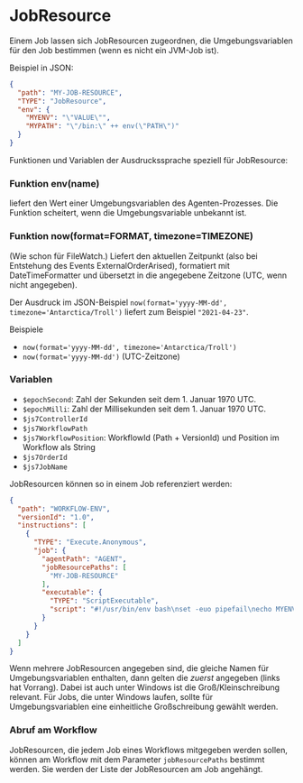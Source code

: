 # JobResource

Einem Job lassen sich JobResourcen zugeordnen, die Umgebungsvariablen für den Job bestimmen (wenn es nicht ein JVM-Job ist).

Beispiel in JSON:

````json
{
  "path": "MY-JOB-RESOURCE",
  "TYPE": "JobResource",
  "env": {
    "MYENV": "\"VALUE\"",
    "MYPATH": "\"/bin:\" ++ env(\"PATH\")"
  }
}
````

Funktionen und Variablen der Ausdruckssprache speziell für JobResource:

### Funktion env(name)
liefert den Wert einer Umgebungsvariablen des Agenten-Prozesses.
Die Funktion scheitert, wenn die Umgebungsvariable unbekannt ist.

### Funktion now(format=FORMAT, timezone=TIMEZONE)
(Wie schon für FileWatch.)
Liefert den aktuellen Zeitpunkt (also bei Entstehung des Events ExternalOrderArised),
formatiert mit DateTimeFormatter und übersetzt in die angegebene Zeitzone (UTC, wenn nicht angegeben).

Der Ausdruck im JSON-Beispiel
`now(format='yyyy-MM-dd', timezone='Antarctica/Troll')`
liefert zum Beispiel `"2021-04-23"`.

Beispiele
- `now(format='yyyy-MM-dd', timezone='Antarctica/Troll')`
- `now(format='yyyy-MM-dd')`  (UTC-Zeitzone)

### Variablen
- `$epochSecond`: Zahl der Sekunden seit dem 1. Januar 1970 UTC.
- `$epochMilli`: Zahl der Millisekunden seit dem 1. Januar 1970 UTC.
- `$js7ControllerId`
- `$js7WorkflowPath`
- `$js7WorkflowPosition`: WorkflowId (Path + VersionId) und Position im Workflow als String
- `$js7OrderId`
- `$js7JobName`

JobResourcen können so in einem Job referenziert werden:
```json
{
  "path": "WORKFLOW-ENV",
  "versionId": "1.0",
  "instructions": [
    {
      "TYPE": "Execute.Anonymous",
      "job": {
        "agentPath": "AGENT",
        "jobResourcePaths": [
          "MY-JOB-RESOURCE"
        ],
        "executable": {
          "TYPE": "ScriptExecutable",
          "script": "#!/usr/bin/env bash\nset -euo pipefail\necho MYENV=/$MYENV/\n"
        }
      }
    }
  ]
}
```
Wenn mehrere JobResourcen angegeben sind, die gleiche Namen für Umgebungsvariablen enthalten,
dann gelten die _zuerst_ angegeben (links hat Vorrang).
Dabei ist auch unter Windows ist die Groß/Kleinschreibung relevant.
Für Jobs, die unter Windows laufen,
sollte für Umgebungsvariablen eine einheitliche Großschreibung gewählt werden.


### Abruf am Workflow

JobResourcen, die jedem Job eines Workflows mitgegeben werden sollen,
können am Workflow mit dem Parameter `jobResourcePaths` bestimmt werden.
Sie werden der Liste der JobResourcen am Job angehängt.
